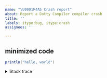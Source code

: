 ```yaml
---
name: "\U0001F4A5 Crash report"
about: Report a Dotty Compiler compiler crash
title: ''
labels: itype:bug, itype:crash
assignees: ''

---
```


## minimized code

```Scala
println("hello, world")
```


<details>
<summary>Stack trace</summary>

```scala
# TODO add stack trace here
```
</details>
